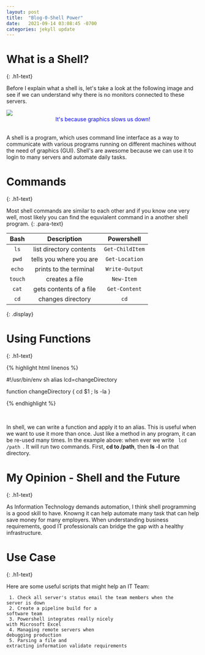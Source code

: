 ```yaml
---
layout: post
title:  "Blog-0-Shell Power"
date:   2021-09-14 03:08:45 -0700
categories: jekyll update
---
```

<link rel="stylesheet" href="/assets/css/style.css">

<h1>What is a Shell?</h1>
{: .h1-text}

Before I explain what a shell is, let's take a look at the following image and see if we can understand why there is no monitors connected to these servers.

<img src="https://sb64103.github.io/sb64103-blog/assets/img/servers.jpg">

<center style="color:blue">It's because graphics slows us down!</center>
<br>

A shell is a program, which uses command line interface as a way to communicate with various programs running on different machines without the need of graphics (GUI). Shell's are awesome because we can use it to login to many servers and automate daily tasks.



<h1>Commands</h1>
{: .h1-text}

Most shell commands are similar to each other and if you know one very well, most likely you can find the equvialent command in a another shell program.
{: .para-text}

Bash           | Description                     | Powershell    |   
:-------------:| :------------------------------:|:-------------:|
`ls`           | list directory contents         |`Get-ChildItem`|
`pwd`          | tells you where you are         |`Get-Location` |
`echo`         | prints to the terminal          |`Write-Output` |
`touch`        | creates a file                  |`New-Item`     |
`cat`          | gets contents of a file         |`Get-Content`  |
`cd`           | changes directory               |`cd`           |
{: .display}


<h1>Using Functions</h1>
{: .h1-text}

{% highlight html linenos %}

#!/usr/bin/env sh
alias lcd=changeDirectory

function changeDirectory {
    cd $1 ; ls -la
}

{% endhighlight %}

<br>

In shell, we can write a function and apply it to an alias. This is useful when we want to use it more than once. Just like a method in any program, it can be re-used many times. In the example above: when ever we write <code> lcd /path </code>. It will run two commands. First, <strong>cd to /path</strong>, then <strong>ls -l </strong> on that directory.

<h1>My Opinion - Shell and the Future</h1>
{: .h1-text}

As Information Technology demands automation, I think shell programming is a good skill to have. Knowng it can help automate many task that can help save money for many employers. When understanding business requirements, good IT professionals can bridge the gap with a healthy infrastructure.


<h1>Use Case </h1>
{: .h1-text}

Here are some useful scripts that might help an IT Team:

<code> 1. Check all server's status email the team members when the server is down </code> <br>
<code> 2. Create a pipeline build for a software team</code> <br>
<code> 3. Powershell integrates really nicely with Microsoft Excel </code> <br>
<code> 4. Managing remote servers when debugging production </code> <br>
<code> 5. Parsing a file and extracting information validate requirements </code> <br>

